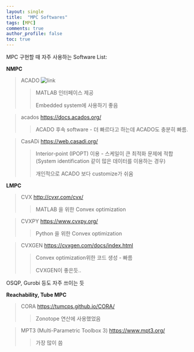 ```yaml
---
layout: single
title:  "MPC Softwares"
tags: [MPC]
comments: true
author_profile: false
toc: true
---
```



MPC 구현할 때 자주 사용하는 Software List:

**NMPC**

> ACADO ![link](https://acado.github.io/)
>> MATLAB 인터페이스 제공
>> 
>> Embedded system에 사용하기 좋음 

> acados https://docs.acados.org/
>> ACADO 후속 software - 더 빠르다고 하는데 ACADO도 충분히 빠름.

> CasADi https://web.casadi.org/
>> Interior-point (IPOPT) 이용 - 스케일이 큰 최적화 문제에 적합
>> (System identification 같이 많은 데이터를 이용하는 경우)
>>
>> 개인적으로 ACADO 보다 customize가 쉬움

**LMPC**

> CVX http://cvxr.com/cvx/
>> MATLAB 을 위한 Convex optimization

> CVXPY https://www.cvxpy.org/
>> Python 을 위한 Convex optimization

> CVXGEN https://cvxgen.com/docs/index.html
>> Convex optimization위한 코드 생성 - 빠름
>>
>> CVXGEN이 좋은듯..


OSQP, Gurobi 등도 자주 쓰이는 듯


**Reachability, Tube MPC**


> CORA https://tumcps.github.io/CORA/
>> Zonotope 연산에 사용했었음

> MPT3 (Multi-Parametric Toolbox 3) https://www.mpt3.org/
>> 가장 많이 씀

